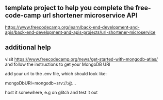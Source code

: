 ## template project to help you complete the free-code-camp url shortener microservice API
https://www.freecodecamp.org/learn/back-end-development-and-apis/back-end-development-and-apis-projects/url-shortener-microservice

## additional help
visit https://www.freecodecamp.org/news/get-started-with-mongodb-atlas/ and follow the instructions to get your MongoDB URI

add your url to the .env file, which should look like:

mongoDbURI=mongodb+srv://<username>:<password>@...
  
host it somewhere, e.g on glitch and test it out

